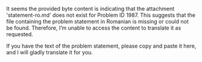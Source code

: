 It seems the provided byte content is indicating that the attachment 'statement-ro.md' does not exist for Problem ID 1987. This suggests that the file containing the problem statement in Romanian is missing or could not be found. Therefore, I’m unable to access the content to translate it as requested.

If you have the text of the problem statement, please copy and paste it here, and I will gladly translate it for you.